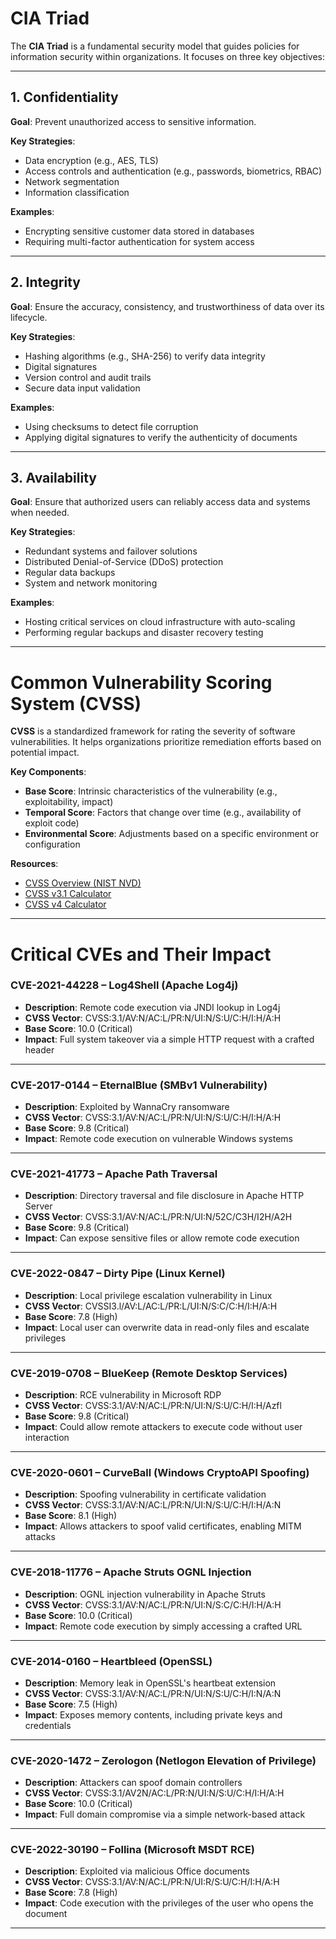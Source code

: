
# CIA Triad

The **CIA Triad** is a fundamental security model that guides policies for information security within organizations. It focuses on three key objectives:

---

## 1. Confidentiality

**Goal**: Prevent unauthorized access to sensitive information.

**Key Strategies**:

* Data encryption (e.g., AES, TLS)
* Access controls and authentication (e.g., passwords, biometrics, RBAC)
* Network segmentation
* Information classification

**Examples**:

* Encrypting sensitive customer data stored in databases
* Requiring multi-factor authentication for system access

---

## 2. Integrity

**Goal**: Ensure the accuracy, consistency, and trustworthiness of data over its lifecycle.

**Key Strategies**:

* Hashing algorithms (e.g., SHA-256) to verify data integrity
* Digital signatures
* Version control and audit trails
* Secure data input validation

**Examples**:

* Using checksums to detect file corruption
* Applying digital signatures to verify the authenticity of documents

---

## 3. Availability

**Goal**: Ensure that authorized users can reliably access data and systems when needed.

**Key Strategies**:

* Redundant systems and failover solutions
* Distributed Denial-of-Service (DDoS) protection
* Regular data backups
* System and network monitoring

**Examples**:

* Hosting critical services on cloud infrastructure with auto-scaling
* Performing regular backups and disaster recovery testing

---

# Common Vulnerability Scoring System (CVSS)

**CVSS** is a standardized framework for rating the severity of software vulnerabilities. It helps organizations prioritize remediation efforts based on potential impact.

**Key Components**:

* **Base Score**: Intrinsic characteristics of the vulnerability (e.g., exploitability, impact)
* **Temporal Score**: Factors that change over time (e.g., availability of exploit code)
* **Environmental Score**: Adjustments based on a specific environment or configuration

**Resources**:

* [CVSS Overview (NIST NVD)](https://nvd.nist.gov/vuln-metrics/cvss)
* [CVSS v3.1 Calculator](https://nvd.nist.gov/vuln-metrics/cvss/v3-calculator)
* [CVSS v4 Calculator](https://www.first.org/cvss/calculator/4.0)

---

# Critical CVEs and Their Impact

### **CVE-2021-44228 – Log4Shell (Apache Log4j)**

* **Description**: Remote code execution via JNDI lookup in Log4j
* **CVSS Vector**: CVSS:3.1/AV:N/AC:L/PR:N/UI:N/S:U/C:H/I:H/A:H
* **Base Score**: 10.0 (Critical)
* **Impact**: Full system takeover via a simple HTTP request with a crafted header

---

### **CVE-2017-0144 – EternalBlue (SMBv1 Vulnerability)**

* **Description**: Exploited by WannaCry ransomware
* **CVSS Vector**: CVSS:3.1/AV:N/AC:L/PR:N/UI:N/S:U/C:H/I:H/A:H
* **Base Score**: 9.8 (Critical)
* **Impact**: Remote code execution on vulnerable Windows systems

---

### **CVE-2021-41773 – Apache Path Traversal**

* **Description**: Directory traversal and file disclosure in Apache HTTP Server
* **CVSS Vector**: CVSS:3.1/AV:N/AC:L/PR:N/UI:N/52C/C3H/I2H/A2H
* **Base Score**: 9.8 (Critical)
* **Impact**: Can expose sensitive files or allow remote code execution

---

### **CVE-2022-0847 – Dirty Pipe (Linux Kernel)**

* **Description**: Local privilege escalation vulnerability in Linux
* **CVSS Vector**: CVSSI3.l/AV:L/AC:L/PR:L/UI:N/S:C/C:H/I:H/A:H
* **Base Score**: 7.8 (High)
* **Impact**: Local user can overwrite data in read-only files and escalate privileges

---

### **CVE-2019-0708 – BlueKeep (Remote Desktop Services)**

* **Description**: RCE vulnerability in Microsoft RDP
* **CVSS Vector**: CVSS:3.1/AV:N/AC:L/PR:N/UI:N/S:U/C:H/I:H/Azfl
* **Base Score**: 9.8 (Critical)
* **Impact**: Could allow remote attackers to execute code without user interaction

---

### **CVE-2020-0601 – CurveBall (Windows CryptoAPI Spoofing)**

* **Description**: Spoofing vulnerability in certificate validation
* **CVSS Vector**: CVSS:3.1/AV:N/AC:L/PR:N/UI:N/S:U/C:H/I:H/A:N
* **Base Score**: 8.1 (High)
* **Impact**: Allows attackers to spoof valid certificates, enabling MITM attacks

---

### **CVE-2018-11776 – Apache Struts OGNL Injection**

* **Description**: OGNL injection vulnerability in Apache Struts
* **CVSS Vector**: CVSS:3.1/AV:N/AC:L/PR:N/UI:N/S:C/C:H/I:H/A:H
* **Base Score**: 10.0 (Critical)
* **Impact**: Remote code execution by simply accessing a crafted URL

---

### **CVE-2014-0160 – Heartbleed (OpenSSL)**

* **Description**: Memory leak in OpenSSL's heartbeat extension
* **CVSS Vector**: CVSS:3.1/AV:N/AC:L/PR:N/UI:N/S:U/C:H/I:N/A:N
* **Base Score**: 7.5 (High)
* **Impact**: Exposes memory contents, including private keys and credentials

---

### **CVE-2020-1472 – Zerologon (Netlogon Elevation of Privilege)**

* **Description**: Attackers can spoof domain controllers
* **CVSS Vector**: CVSS:3.1/AV2N/AC:L/PR:N/UI:N/S:U/C:H/I:H/A:H
* **Base Score**: 10.0 (Critical)
* **Impact**: Full domain compromise via a simple network-based attack

---

### **CVE-2022-30190 – Follina (Microsoft MSDT RCE)**

* **Description**: Exploited via malicious Office documents
* **CVSS Vector**: CVSS:3.1/AV:N/AC:L/PR:N/UI:R/S:U/C:H/I:H/A:H
* **Base Score**: 7.8 (High)
* **Impact**: Code execution with the privileges of the user who opens the document

---

